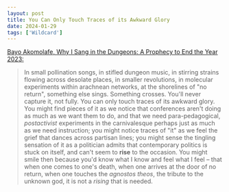 ```yaml
---
layout: post
title: You Can Only Touch Traces of its Awkward Glory
date: 2024-01-29
tags: ['Wildcard']
---
```

[Bayo Akomolafe, Why I Sang in the Dungeons: A Prophecy to End the Year 2023:](https://www.bayoakomolafe.net/post/why-i-sang-in-the-dungeons-a-prophecy-to-end-the-year-2023)

> In small pollination songs, in stifled dungeon music, in stirring strains flowing across desolate places, in smaller revolutions, in molecular experiments within arachnean networks, at the shorelines of "no return", something else sings. Something crosses. You'll never capture it, not fully. You can only touch traces of its awkward glory. You might find pieces of it as we notice that conferences aren't doing as much as we want them to do, and that we need para-pedagogical, *postactivist* experiments in the carnivalesque perhaps just as much as we need instruction; you might notice traces of "it" as we feel the grief that dances across partisan lines; you might sense the tingling sensation of it as a politician admits that contemporary politics is stuck on itself, and can't seem to **rise** to the occasion. You might smile then because you'd know what I know and feel what I feel – that when one comes to one's death, when one arrives at the door of no return, when one touches the *agnostos theos*, the tribute to the unknown god, it is not a *rising* that is needed.
